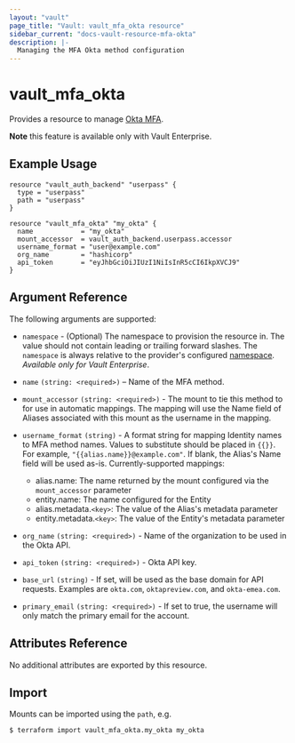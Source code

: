 ```yaml
---
layout: "vault"
page_title: "Vault: vault_mfa_okta resource"
sidebar_current: "docs-vault-resource-mfa-okta"
description: |-
  Managing the MFA Okta method configuration
---
```


# vault\_mfa\_okta

Provides a resource to manage [Okta MFA](https://www.vaultproject.io/docs/enterprise/mfa/mfa-okta).

**Note** this feature is available only with Vault Enterprise.

## Example Usage

```hcl
resource "vault_auth_backend" "userpass" {
  type = "userpass"
  path = "userpass"
}

resource "vault_mfa_okta" "my_okta" {
  name            = "my_okta"
  mount_accessor  = vault_auth_backend.userpass.accessor
  username_format = "user@example.com"
  org_name        = "hashicorp"
  api_token       = "eyJhbGciOiJIUzI1NiIsInR5cCI6IkpXVCJ9"
}
```

## Argument Reference

The following arguments are supported:

* `namespace` - (Optional) The namespace to provision the resource in.
  The value should not contain leading or trailing forward slashes.
  The `namespace` is always relative to the provider's configured [namespace](/docs/providers/vault#namespace).
   *Available only for Vault Enterprise*.

- `name` `(string: <required>)` – Name of the MFA method.

- `mount_accessor` `(string: <required>)` - The mount to tie this method to for use in automatic mappings. 
  The mapping will use the Name field of Aliases associated with this mount as the username in the mapping.

- `username_format` `(string)` - A format string for mapping Identity names to MFA method names. 
  Values to substitute should be placed in `{{}}`. For example, `"{{alias.name}}@example.com"`. 
  If blank, the Alias's Name field will be used as-is. Currently-supported mappings:
    - alias.name: The name returned by the mount configured via the `mount_accessor` parameter
    - entity.name: The name configured for the Entity
    - alias.metadata.`<key>`: The value of the Alias's metadata parameter
    - entity.metadata.`<key>`: The value of the Entity's metadata parameter

- `org_name` `(string: <required>)` - Name of the organization to be used in the Okta API.

- `api_token` `(string: <required>)` - Okta API key.

- `base_url` `(string)` - If set, will be used as the base domain for API requests. Examples are `okta.com`, 
  `oktapreview.com`, and `okta-emea.com`.

- `primary_email` `(string: <required>)` - If set to true, the username will only match the 
  primary email for the account.


## Attributes Reference

No additional attributes are exported by this resource.

## Import

Mounts can be imported using the `path`, e.g.

```
$ terraform import vault_mfa_okta.my_okta my_okta
```
